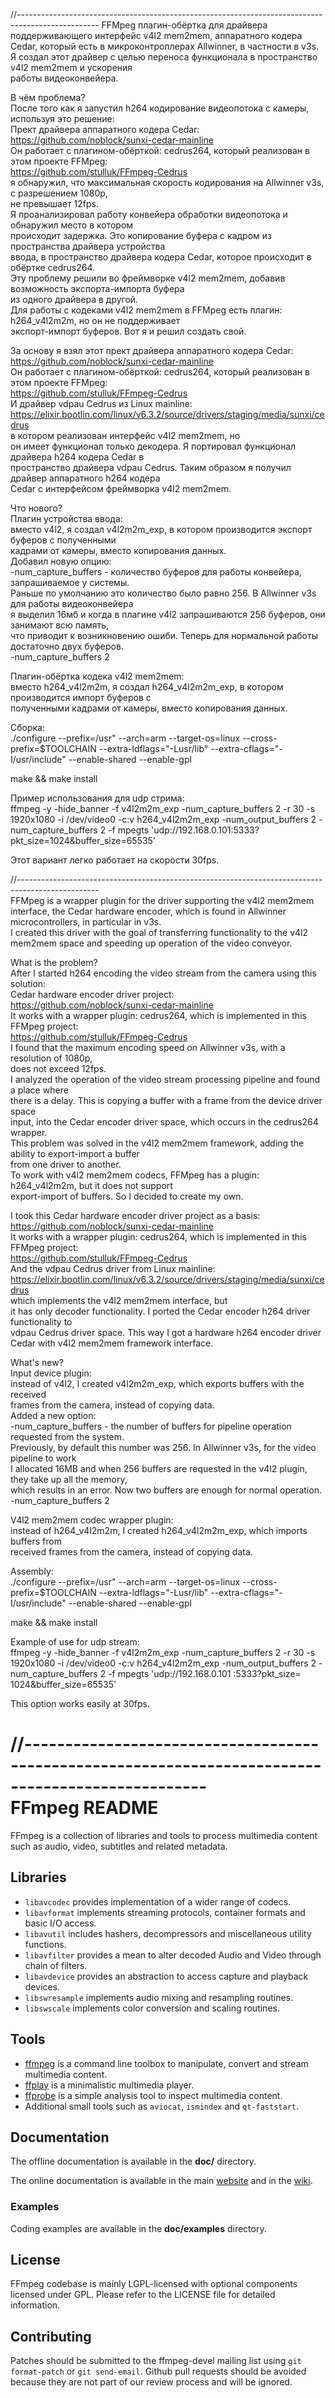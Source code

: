 
//--------------------------------------------------------------------------------------------------
FFMpeg плагин-обёртка для драйвера поддерживающего интерфейс v4l2 mem2mem, аппаратного кодера Cedar, который есть в микроконтроллерах  Allwinner, в частности в v3s.  
Я создал этот драйвер с целью переноса функционала в пространство v4l2 mem2mem и ускорения  
работы видеоконвейера.  
 
В чём проблема?  
После того как я запустил h264 кодирование видеопотока с камеры, используя это решение:  
Прект драйвера аппаратного кодера Cedar:  
https://github.com/noblock/sunxi-cedar-mainline  
Он работает с плагином-обёрткой: cedrus264, который реализован в этом проекте FFMpeg:  
https://github.com/stulluk/FFmpeg-Cedrus  
я обнаружил, что максимальная скорость кодирования на Allwinner v3s, с разрешением 1080p,  
не превышает 12fps.  
Я проанализировал работу конвейера обработки видеопотока и обнаружил место в котором   
происходит задержка. Это копирование буфера с кадром из пространства драйвера устройства  
ввода, в пространство драйвера кодера Cedar, которое происходит в обёртке cedrus264.  
Эту проблему решили во фреймворке v4l2 mem2mem, добавив возможность экспорта-импорта буфера   
из одного драйвера в другой.  
Для работы с кодеками v4l2 mem2mem в FFMpeg есть плагин: h264_v4l2m2m, но он не поддерживает  
экспорт-импорт буферов. Вот я и решил создать свой.  

За основу я взял этот прект драйвера аппаратного кодера Cedar:  
https://github.com/noblock/sunxi-cedar-mainline  
Он работает с плагином-обёрткой: cedrus264, который реализован в этом проекте FFMpeg:  
https://github.com/stulluk/FFmpeg-Cedrus  
И драйвер vdpau Cedrus из Linux mainline:  
https://elixir.bootlin.com/linux/v6.3.2/source/drivers/staging/media/sunxi/cedrus  
в котором реализован интерфейс v4l2 mem2mem, но  
он имеет функционал только декодера. Я портировал функционал драйвера h264 кодера Cedar в  
пространство драйвера vdpau Cedrus. Таким образом я получил драйвер аппаратного h264 кодера  
Cedar с интерфейсом фреймворка v4l2 mem2mem.  

Что нового?  
Плагин устройства ввода:  
вместо v4l2, я создал v4l2m2m_exp, в котором производится экспорт буферов с полученными  
кадрами от камеры, вместо копирования данных.  
Добавил новую опцию:  
-num_capture_buffers - количество буферов для работы конвейера, запрашиваемое у системы.  
Раньше по умолчанию это количество было равно 256. В Allwinner v3s для работы видеоконвейера  
я выделил 16мб и когда в плагине v4l2 запрашиваются 256 буферов, они занимают всю память,  
что приводит к возникновению ошиби. Теперь для нормальной работы достаточно двух буферов.  
-num_capture_buffers 2  
 
Плагин-обёртка кодека v4l2 mem2mem:   
вместо h264_v4l2m2m, я создал h264_v4l2m2m_exp, в котором производится импорт буферов с   
полученными кадрами от камеры, вместо копирования данных.   

Сборка:  
./configure   --prefix=/usr" --arch=arm --target-os=linux  --cross-prefix=$TOOLCHAIN  --extra-ldflags="-Lusr/lib" --extra-cflags="-I/usr/include" --enable-shared --enable-gpl   

make && make install  

Пример использования для udp стрима:  
ffmpeg -y -hide_banner -f v4l2m2m_exp -num_capture_buffers 2 -r 30 -s 1920x1080 -i /dev/video0 -c:v h264_v4l2m2m_exp -num_output_buffers 2 -num_capture_buffers 2 -f mpegts 'udp://192.168.0.101:5333?pkt_size=1024&buffer_size=65535'  

Этот вариант легко работает на скорости 30fps.  

//--------------------------------------------------------------------------------------------------  
FFMpeg is a wrapper plugin for the driver supporting the v4l2 mem2mem interface, the Cedar hardware encoder, which is found in Allwinner microcontrollers, in particular in v3s.  
I created this driver with the goal of transferring functionality to the v4l2 mem2mem space and speeding up
operation of the video conveyor.  
 
What is the problem?  
After I started h264 encoding the video stream from the camera using this solution:  
Cedar hardware encoder driver project:  
https://github.com/noblock/sunxi-cedar-mainline  
It works with a wrapper plugin: cedrus264, which is implemented in this FFMpeg project:  
https://github.com/stulluk/FFmpeg-Cedrus  
I found that the maximum encoding speed on Allwinner v3s, with a resolution of 1080p,  
does not exceed 12fps.  
I analyzed the operation of the video stream processing pipeline and found a place where  
there is a delay. This is copying a buffer with a frame from the device driver space  
input, into the Cedar encoder driver space, which occurs in the cedrus264 wrapper.  
This problem was solved in the v4l2 mem2mem framework, adding the ability to export-import a buffer  
from one driver to another.  
To work with v4l2 mem2mem codecs, FFMpeg has a plugin: h264_v4l2m2m, but it does not support  
export-import of buffers. So I decided to create my own.  

I took this Cedar hardware encoder driver project as a basis:  
https://github.com/noblock/sunxi-cedar-mainline  
It works with a wrapper plugin: cedrus264, which is implemented in this FFMpeg project:  
https://github.com/stulluk/FFmpeg-Cedrus  
And the vdpau Cedrus driver from Linux mainline:  
https://elixir.bootlin.com/linux/v6.3.2/source/drivers/staging/media/sunxi/cedrus  
which implements the v4l2 mem2mem interface, but  
it has only decoder functionality. I ported the Cedar encoder h264 driver functionality to  
vdpau Cedrus driver space. This way I got a hardware h264 encoder driver  
Cedar with v4l2 mem2mem framework interface.  

What's new?  
Input device plugin:  
instead of v4l2, I created v4l2m2m_exp, which exports buffers with the received  
frames from the camera, instead of copying data.  
Added a new option:  
-num_capture_buffers - the number of buffers for pipeline operation requested from the system.  
Previously, by default this number was 256. In Allwinner v3s, for the video pipeline to work  
I allocated 16MB and when 256 buffers are requested in the v4l2 plugin, they take up all the memory,  
which results in an error. Now two buffers are enough for normal operation.  
-num_capture_buffers 2  
 
V4l2 mem2mem codec wrapper plugin:  
instead of h264_v4l2m2m, I created h264_v4l2m2m_exp, which imports buffers from  
received frames from the camera, instead of copying data.  

Assembly:  
./configure --prefix=/usr" --arch=arm --target-os=linux --cross-prefix=$TOOLCHAIN --extra-ldflags="-Lusr/lib" --extra-cflags="- I/usr/include" --enable-shared --enable-gpl  

make && make install  

Example of use for udp stream:  
ffmpeg -y -hide_banner -f v4l2m2m_exp -num_capture_buffers 2 -r 30 -s 1920x1080 -i /dev/video0 -c:v h264_v4l2m2m_exp -num_output_buffers 2 -num_capture_buffers 2 -f mpegts 'udp://192.168.0.101 :5333?pkt_size= 1024&buffer_size=65535'  

This option works easily at 30fps.  



//--------------------------------------------------------------------------------------------------  
FFmpeg README
=============

FFmpeg is a collection of libraries and tools to process multimedia content
such as audio, video, subtitles and related metadata.

## Libraries

* `libavcodec` provides implementation of a wider range of codecs.
* `libavformat` implements streaming protocols, container formats and basic I/O access.
* `libavutil` includes hashers, decompressors and miscellaneous utility functions.
* `libavfilter` provides a mean to alter decoded Audio and Video through chain of filters.
* `libavdevice` provides an abstraction to access capture and playback devices.
* `libswresample` implements audio mixing and resampling routines.
* `libswscale` implements color conversion and scaling routines.

## Tools

* [ffmpeg](https://ffmpeg.org/ffmpeg.html) is a command line toolbox to
  manipulate, convert and stream multimedia content.
* [ffplay](https://ffmpeg.org/ffplay.html) is a minimalistic multimedia player.
* [ffprobe](https://ffmpeg.org/ffprobe.html) is a simple analysis tool to inspect
  multimedia content.
* Additional small tools such as `aviocat`, `ismindex` and `qt-faststart`.

## Documentation

The offline documentation is available in the **doc/** directory.

The online documentation is available in the main [website](https://ffmpeg.org)
and in the [wiki](https://trac.ffmpeg.org).

### Examples

Coding examples are available in the **doc/examples** directory.

## License

FFmpeg codebase is mainly LGPL-licensed with optional components licensed under
GPL. Please refer to the LICENSE file for detailed information.

## Contributing

Patches should be submitted to the ffmpeg-devel mailing list using
`git format-patch` or `git send-email`. Github pull requests should be
avoided because they are not part of our review process and will be ignored.
